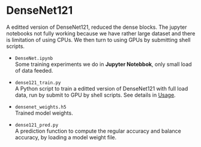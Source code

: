 # DenseNet121
A editted version of DenseNet121, reduced the dense blocks. The jupyter notebooks not fully working because we have rather large dataset and there is limitation of using CPUs. We then turn to using GPUs by submitting shell scripts.   
   
* ```DenseNet.ipynb```   
Some training experiments we do in **Jupyter Notebbok**, only small load of data feeded.   
   
* ```dense121_train.py```   
A Python script to train a editted version of DenseNet121 with full load data, run by submit to GPU by shell scripts. See details in [Usage](https://github.com/liandan542/IDC-Classification/tree/master/setups#usage).   
   
* ```densenet_weights.h5```    
Trained model weights.    
   
* ```dense121_pred.py```   
A prediction function to compute the regular accuracy and balance accuracy, by loading a model weight file.   
   

